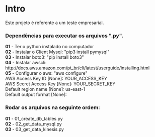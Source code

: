 <h1>Intro</h1>

Este projeto é referente a um teste empresarial.

<h3>Dependências para executar os arquivos ".py".</h3>

<b>01</b> - Ter o python instalado no computador <br>
<b>02</b> - Instalar o Client Mysql: "pip3 install pymysql"<br>
<b>03</b> - Instalar boto3: "pip install boto3"<br>
<b>04</b> - Instalar awscli: http://docs.aws.amazon.com/pt_br/cli/latest/userguide/installing.html<br>
<b>05</b> - Configurar o aws: "aws configure" <br>
AWS Access Key ID [None]: YOUR_ACCESS_KEY <br>
AWS Secret Access Key [None]: YOUR_SECRET_KEY <br>
Default region name [None]: us-east-1 <br>
Default output format [None]:

<h3>Rodar os arquivos na seguinte ordem:</h3>

<b>01</b>  - 01_create_db_tables.py <br>
<b>02</b>  - 02_get_data_mysql.py <br>
<b>03</b>  - 03_get_data_kinesis.py <br>
